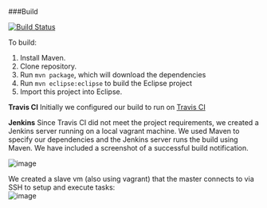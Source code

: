 ###Build

[![Build Status](https://travis-ci.org/DeveloperLiberationFront/Spreadsheet-Common-Crawler.svg?branch=master)](https://travis-ci.org/DeveloperLiberationFront/Spreadsheet-Common-Crawler)

To build:   
1. Install Maven.  
2. Clone repository.  
3. Run `mvn package`, which will download the dependencies  
4. Run `mvn eclipse:eclipse` to build the Eclipse project  
5. Import this project into Eclipse.  

**Travis CI**
Initially we configured our build to run on 
[Travis CI](https://travis-ci.org/DeveloperLiberationFront/Spreadsheet-Common-Crawler)

**Jenkins**
Since Travis CI did not meet the project requirements, we created a Jenkins server running on a local vagrant machine. We used Maven to specify our dependencies and the Jenkins server runs the build using Maven. We have included a screenshot of a successful build notification. 

![image](https://cloud.githubusercontent.com/assets/5032534/6063888/789df68c-ad28-11e4-82f3-62788cf0002a.png)


We created a slave vm (also using vagrant) that the master connects to via SSH to setup and execute tasks:  
![image](https://cloud.githubusercontent.com/assets/6819944/6066396/d1dc4d4a-ad3a-11e4-9742-f4be53e9a58a.png)